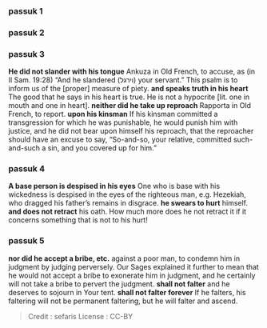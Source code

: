
### passuk 1

### passuk 2

### passuk 3
<b>He did not slander with his tongue</b> Ankuza in Old French, to accuse, as (in II Sam. 19:28) “And he slandered (וירגל) your servant.” This psalm is to inform us of the [proper] measure of piety.
<b>and speaks truth in his heart</b> The good that he says in his heart is true. He is not a hypocrite [lit. one in mouth and one in heart].
<b>neither did he take up reproach</b> Rapporta in Old French, to report.
<b>upon his kinsman</b> If his kinsman committed a transgression for which he was punishable, he would punish him with justice, and he did not bear upon himself his reproach, that the reproacher should have an excuse to say, “So-and-so, your relative, committed such-and-such a sin, and you covered up for him.”

### passuk 4
<b>A base person is despised in his eyes</b> One who is base with his wickedness is despised in the eyes of the righteous man, e.g. Hezekiah, who dragged his father’s remains in disgrace.
<b>he swears to hurt</b> himself.
<b>and does not retract</b> his oath. How much more does he not retract it if it concerns something that is not to his hurt!

### passuk 5
<b>nor did he accept a bribe, etc.</b> against a poor man, to condemn him in judgment by judging perversely. Our Sages explained it further to mean that he would not accept a bribe to exonerate him in judgment, and he certainly will not take a bribe to pervert the judgment.
<b>shall not falter</b> and he deserves to sojourn in Your tent.
<b>shall not falter forever</b> If he falters, his faltering will not be permanent faltering, but he will falter and ascend.

>Credit : sefaris
>License : CC-BY